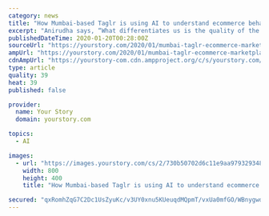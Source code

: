 ```yaml
---
category: news
title: "How Mumbai-based Taglr is using AI to understand ecommerce behaviour and aggregate a marketplace for users"
excerpt: "Anirudha says, “What differentiates us is the quality of the experience, the focus on relevant products and localisation by using an artificial intelligence (AI) engine to understand India's shopping trends.\" Because of the large volumes of data and consumer behaviour insights, the team relied on a machine learning engine to be a part of the ..."
publishedDateTime: 2020-01-20T00:28:00Z
sourceUrl: "https://yourstory.com/2020/01/mumbai-taglr-ecommerce-marketplace-ai"
ampUrl: "https://yourstory.com/2020/01/mumbai-taglr-ecommerce-marketplace-ai/amp"
cdnAmpUrl: "https://yourstory-com.cdn.ampproject.org/c/s/yourstory.com/2020/01/mumbai-taglr-ecommerce-marketplace-ai/amp"
type: article
quality: 39
heat: 39
published: false

provider:
  name: Your Story
  domain: yourstory.com

topics:
  - AI

images:
  - url: "https://images.yourstory.com/cs/2/730b50702d6c11e9aa979329348d4c3e/Imaget7zd-1579347889519.jpg?fm=png&auto=format"
    width: 800
    height: 400
    title: "How Mumbai-based Taglr is using AI to understand ecommerce behaviour and aggregate a marketplace for users"

secured: "qxRomhZqG7C2Dc1UsZyuKc/v3UY0xnu5KUeuqdMQpmT/vxUa0mfGO/WBnygwdawCtoxpy3JnEw4QSxTd9GnXHMX6dS+iFuJvVC/uObaClw1v1p9GEth1w2WcKOW3uhE3pltCThE1qyhol/AxJXBs5PE5aOByS0jg97GgEHypG+H4bNbT/sKo6AgXgwcz6LGYMH285wAev/cMmg+yHdxIIwYIZkH6w6DC65WgMbXEaxVB/WH84UKZwOmucDlnjV8cWYddvfxFIDrt+w8FTjP6uqlDDbYgmtKenCaDTii9K78=;C84Ixs16liiNXGRSO4XP0Q=="
---
```


